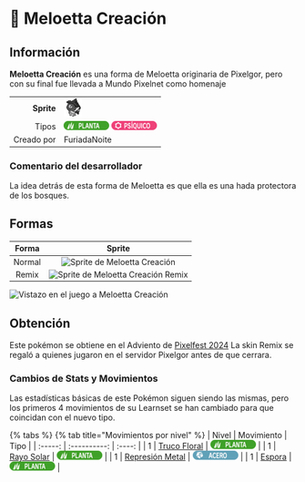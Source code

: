# 🧬 Meloetta Creación

## Información

**Meloetta Creación** es una forma de Meloetta originaria de Pixelgor, pero con su final fue llevada a Mundo Pixelnet como homenaje

|||
| ------------------------------: | -------------------------------------------------------------------------------------------------------------------------------------- |
|                      **Sprite** | ![Sprite de Meloetta Creación](../../images/pokemon/pixelween/dimitrescu-sprite.png)                                           |
|                           Tipos | ![Tipo planta](../../images/pokemon/tipos/tipo_planta.png) ![Tipo psiquico](../../images/pokemon/tipos/tipo_psiquico.png)        |
|                      Creado por | FuriadaNoite                                                                                                          |


### Comentario del desarrollador
La idea detrás de esta forma de Meloetta es que ella es una hada protectora de los bosques.

## Formas

|  Forma |                                            Sprite                                           |
| :----: | :-----------------------------------------------------------------------------------------: |
| Normal |        ![Sprite de Meloetta Creación](../../images/pokemon/temporada-1/meloetta_planta_sprite.png)        |
| Remix |  ![Sprite de Meloetta Creación Remix](../../images/pokemon/temporada-1/meloetta_remix_sprite.png)  |

![Vistazo en el juego a Meloetta Creación](../../images/pokemon/pixelfest/meloetta.png)

## Obtención

Este pokémon se obtiene en el Adviento de [Pixelfest 2024](./)
La skin Remix se regaló a quienes jugaron en el servidor Pixelgor antes de que cerrara.

### Cambios de Stats y Movimientos

Las estadísticas básicas de este Pokémon siguen siendo las mismas, pero los primeros 4 movimientos de su Learnset se han cambiado para que coincidan con el nuevo tipo.

{% tabs %}
{% tab title="Movimientos por nivel" %}
| Nivel | Movimiento | Tipo |
| :-----: | :----------: | :----: |
| 1 | [Truco Floral](https://www.wikidex.net/wiki/Truco_Floral) | ![tipo planta](../../images/pokemon/tipos/tipo_planta.png) |
| 1 | [Rayo Solar](https://www.wikidex.net/wiki/Rayo_Solar) | ![tipo planta](../../images/pokemon/tipos/tipo_planta.png) |
| 1 | [Represión Metal](https://www.wikidex.net/wiki/Represión_Metal) | ![tipo acero](../../images/pokemon/tipos/tipo_acero.png) |
| 1 | [Espora](https://www.wikidex.net/wiki/Espora) | ![tipo planta](../../images/pokemon/tipos/tipo_planta.png) |

